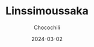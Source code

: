 ---
title: "Linssimoussaka"
image: "https://vegaanibotti.lauravuo.me/2024/03/2024-03-02_small.png"
date: 2024-03-02
receipt_url: "https://chocochili.net/2012/05/linssimoussaka/"
author: "Chocochili"
---